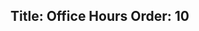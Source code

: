 Title: Office Hours
Order: 10
---

<!-- Calendly inline widget begin -->
<div class="calendly-inline-widget" data-url="https://calendly.com/rlittlesii/60min" style="min-width:320px;height:750px;"></div>
<script type="text/javascript" src="https://assets.calendly.com/assets/external/widget.js"></script>
<!-- Calendly inline widget end -->